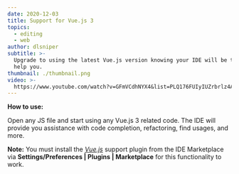```yaml
---
date: 2020-12-03
title: Support for Vue.js 3
topics:
  - editing
  - web
author: dlsniper
subtitle: >-
  Upgrade to using the latest Vue.js version knowing your IDE will be there to
  help you.
thumbnail: ./thumbnail.png
video: >-
  https://www.youtube.com/watch?v=GFmVCdhNYX4&list=PLQ176FUIyIUZrbrlz4AY1V8VzBJKZyVlW&index=142
---
```


**How to use:**

Open any JS file and start using any Vue.js 3 related code. The IDE will provide you assistance with code completion, refactoring, find usages, and more.

**Note:** You must install the [_Vue.js_](https://plugins.jetbrains.com/plugin/9442-vue-js) support plugin from the IDE Marketplace via **Settings/Preferences | Plugins | Marketplace** for this functionality to work.
